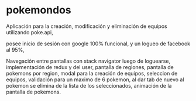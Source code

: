 # pokemondos

Aplicación para la creación, modificación y eliminación de equipos utilizando poke.api,

posee inicio de sesión con google 100% funcional, y un logueo de facebook al 95%,

Navegación entre pantallas con stack navigator luego de loguearse, implementación de redux y del user, pantalla de regiones, pantalla de pokemons por region, modal para la creación de equipos, seleccion de equipos, validación para un maximo de 6 pokemon, al dar tab de nuevo al pokemon se elimina de la lista de los seleccionados, animación de la pantalla de pokemons.
